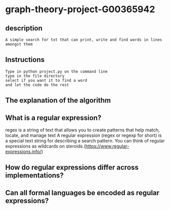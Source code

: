 # graph-theory-project-G00365942



## description 
    A simple search for txt that can print, write and find words in lines amongst them

## Instructions
    Type in python project.py on the command line
    type in the file directory
    select if you want it to find a word
    and let the code do the rest

## The explanation of the algorithm


## What is a regular expression?
regex is a string of text that allows you to create patterns that help match, locate, and manage text
A regular expression (regex or regexp for short) is a special text string for describing a search pattern. You can think of regular expressions as wildcards on steroids.(https://www.regular-expressions.info/)

## How do regular expressions differ across implementations?



## Can all formal languages be encoded as regular expressions?
